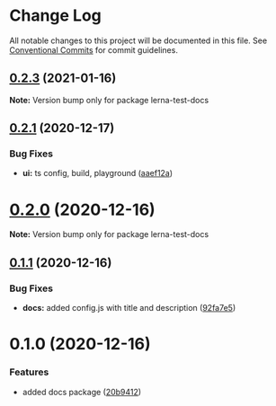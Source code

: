 # Change Log

All notable changes to this project will be documented in this file.
See [Conventional Commits](https://conventionalcommits.org) for commit guidelines.

## [0.2.3](https://github.com/5cube/lerna-test/compare/v0.2.3-alpha.1...v0.2.3) (2021-01-16)

**Note:** Version bump only for package lerna-test-docs





## [0.2.1](https://github.com/5cube/lerna-test/compare/v0.2.0...v0.2.1) (2020-12-17)


### Bug Fixes

* **ui:** ts config, build, playground ([aaef12a](https://github.com/5cube/lerna-test/commit/aaef12a7df1eb17a45af879aafbd2c71fd11ac4e))





# [0.2.0](https://github.com/5cube/lerna-test/compare/v0.1.1...v0.2.0) (2020-12-16)

**Note:** Version bump only for package lerna-test-docs





## [0.1.1](https://github.com/5cube/lerna-test/compare/v0.1.0...v0.1.1) (2020-12-16)


### Bug Fixes

* **docs:** added config.js with title and description ([92fa7e5](https://github.com/5cube/lerna-test/commit/92fa7e5fba3a1b02acd5eeab1bdb3f1718c396b3))





# 0.1.0 (2020-12-16)


### Features

* added docs package ([20b9412](https://github.com/5cube/lerna-test/commit/20b94129636e259bc06e2fbed0a95cb94154a381))
